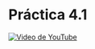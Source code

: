 # Práctica 4.1

[![Video de YouTube](https://img.youtube.com/vi/oCw0s6TCGGg/0.jpg)](https://youtu.be/oCw0s6TCGGg)
